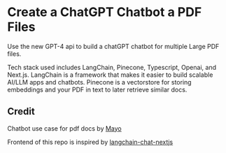 # Create a ChatGPT Chatbot a PDF Files

Use the new GPT-4 api to build a chatGPT chatbot for multiple Large PDF files.

Tech stack used includes LangChain, Pinecone, Typescript, Openai, and Next.js. LangChain is a framework that makes it easier to build scalable AI/LLM apps and chatbots. Pinecone is a vectorstore for storing embeddings and your PDF in text to later retrieve similar docs.


## Credit

Chatbot use case for pdf docs by [Mayo](https://github.com/mayooear/gpt4-pdf-chatbot-langchain)

Frontend of this repo is inspired by [langchain-chat-nextjs](https://github.com/zahidkhawaja/langchain-chat-nextjs)
